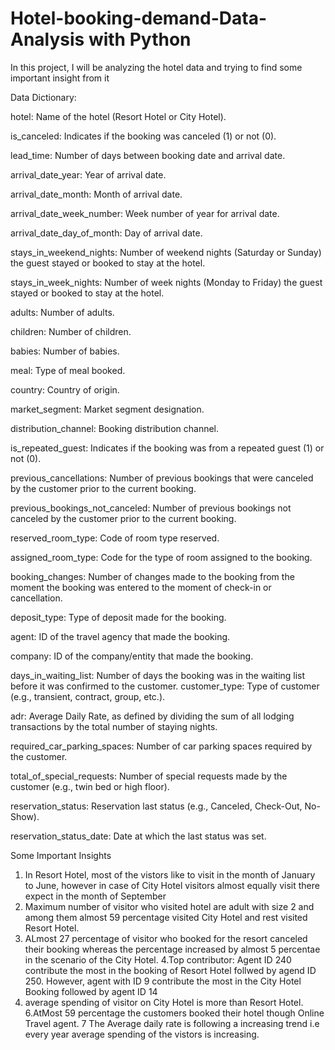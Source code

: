 # Hotel-booking-demand-Data-Analysis with Python
In this project, I will be analyzing the hotel data and trying to find some important insight from it

Data Dictionary:

hotel: Name of the hotel (Resort Hotel or City Hotel).

is_canceled: Indicates if the booking was canceled (1) or not (0).

lead_time: Number of days between booking date and arrival date.

arrival_date_year: Year of arrival date.

arrival_date_month: Month of arrival date.

arrival_date_week_number: Week number of year for arrival date.

arrival_date_day_of_month: Day of arrival date.

stays_in_weekend_nights: Number of weekend nights (Saturday or Sunday) the guest stayed or booked to stay at the hotel.

stays_in_week_nights: Number of week nights (Monday to Friday) the guest stayed or booked to stay at the hotel.

adults: Number of adults.

children: Number of children.

babies: Number of babies.

meal: Type of meal booked.

country: Country of origin.

market_segment: Market segment designation.

distribution_channel: Booking distribution channel.

is_repeated_guest: Indicates if the booking was from a repeated guest (1) or not (0).

previous_cancellations: Number of previous bookings that were canceled by the customer prior to the current booking.

previous_bookings_not_canceled: Number of previous bookings not canceled by the customer prior to the current booking.

reserved_room_type: Code of room type reserved.

assigned_room_type: Code for the type of room assigned to the booking.

booking_changes: Number of changes made to the booking from the moment the booking was entered to the moment of check-in or cancellation.

deposit_type: Type of deposit made for the booking.

agent: ID of the travel agency that made the booking.

company: ID of the company/entity that made the booking.

days_in_waiting_list: Number of days the booking was in the waiting list before it was confirmed to the customer.
customer_type: Type of customer (e.g., transient, contract, group, etc.).

adr: Average Daily Rate, as defined by dividing the sum of all lodging transactions by the total number of staying nights.

required_car_parking_spaces: Number of car parking spaces required by the customer.

total_of_special_requests: Number of special requests made by the customer (e.g., twin bed or high floor).

reservation_status: Reservation last status (e.g., Canceled, Check-Out, No-Show).

reservation_status_date: Date at which the last status was set.

Some Important Insights
1. In Resort Hotel, most of the vistors like to visit in the month of January to June, however in case of City Hotel visitors almost equally visit there expect in the month of September
2. Maximum number of visitor who visited hotel are adult with size 2 and among them almost 59 percentage visited City Hotel and rest visited Resort Hotel.
3. ALmost 27 percentage of visitor who booked for the resort canceled their booking whereas the percentage increased by almost 5 percentae in the scenario of the City Hotel.
4.Top contributor: Agent ID 240 contribute the most in the booking of Resort Hotel follwed by agend ID 250. However, agent with ID 9 contribute the most in the City Hotel Booking followed by agent ID 14
5. average spending of visitor on City Hotel is more than Resort Hotel. 
6.AtMost 59 percentage the customers booked their hotel though Online Travel agent. 
7 The Average daily rate is following a increasing trend i.e every year average spending of the vistors is increasing. 
